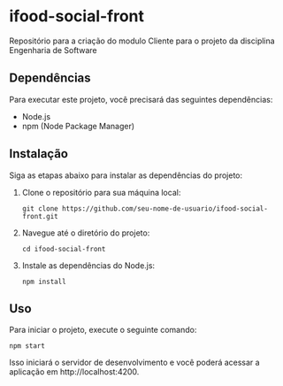 # ifood-social-front
Repositório para a criação do modulo Cliente para o projeto da disciplina Engenharia de Software

## Dependências
Para executar este projeto, você precisará das seguintes dependências:

- Node.js
- npm (Node Package Manager)

## Instalação
Siga as etapas abaixo para instalar as dependências do projeto:

1. Clone o repositório para sua máquina local:
    ```
    git clone https://github.com/seu-nome-de-usuario/ifood-social-front.git
    ```

2. Navegue até o diretório do projeto:
    ```
    cd ifood-social-front
    ```

3. Instale as dependências do Node.js:
    ```
    npm install
    ```

## Uso
Para iniciar o projeto, execute o seguinte comando:
```
npm start
```

Isso iniciará o servidor de desenvolvimento e você poderá acessar a aplicação em http://localhost:4200.

